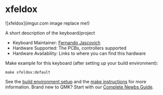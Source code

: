 # xfeldox

![xfeldox](imgur.com image replace me!)

A short description of the keyboard/project

* Keyboard Maintainer: [Fernando Jascovich](https://github.com/fernando-jascovich)
* Hardware Supported: The PCBs, controllers supported
* Hardware Availability: Links to where you can find this hardware

Make example for this keyboard (after setting up your build environment):

    make xfeldox:default

See the [build environment setup](https://docs.qmk.fm/#/getting_started_build_tools) and the [make instructions](https://docs.qmk.fm/#/getting_started_make_guide) for more information. Brand new to QMK? Start with our [Complete Newbs Guide](https://docs.qmk.fm/#/newbs).
